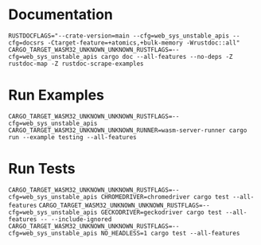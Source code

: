 # Documentation

`RUSTDOCFLAGS="--crate-version=main --cfg=web_sys_unstable_apis --cfg=docsrs -Ctarget-feature=+atomics,+bulk-memory -Wrustdoc::all" CARGO_TARGET_WASM32_UNKNOWN_UNKNOWN_RUSTFLAGS=--cfg=web_sys_unstable_apis cargo doc --all-features --no-deps -Z rustdoc-map -Z rustdoc-scrape-examples`

# Run Examples

`CARGO_TARGET_WASM32_UNKNOWN_UNKNOWN_RUSTFLAGS=--cfg=web_sys_unstable_apis CARGO_TARGET_WASM32_UNKNOWN_UNKNOWN_RUNNER=wasm-server-runner cargo run --example testing --all-features`

# Run Tests

`CARGO_TARGET_WASM32_UNKNOWN_UNKNOWN_RUSTFLAGS=--cfg=web_sys_unstable_apis CHROMEDRIVER=chromedriver cargo test --all-features`
`CARGO_TARGET_WASM32_UNKNOWN_UNKNOWN_RUSTFLAGS=--cfg=web_sys_unstable_apis GECKODRIVER=geckodriver cargo test --all-features -- --include-ignored`
`CARGO_TARGET_WASM32_UNKNOWN_UNKNOWN_RUSTFLAGS=--cfg=web_sys_unstable_apis NO_HEADLESS=1 cargo test --all-features`
